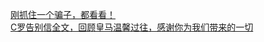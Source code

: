   
[刚抓住一个骗子，都看看！](http://www.dianyue.me/archives/874/pb7tv62l59wt6712/)  
[C罗告别信全文，回顾皇马温馨过往，感谢你为我们带来的一切](http://www.dianyue.me/archives/141/1qd4f7b51l5oso1u/)